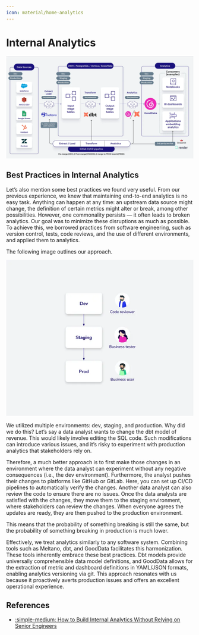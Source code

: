 ```yaml
---
icon: material/home-analytics
---
```


# Internal Analytics

![Architect: Internal Analytics](img/data-platform-internal-analytics-overview.png)

## Best Practices in Internal Analytics

Let’s also mention some best practices we found very useful. From our previous
experience, we knew that maintaining end-to-end analytics is no easy task.
Anything can happen at any time: an upstream data source might change, the definition
of certain metrics might alter or break, among other possibilities.
However, one commonality persists — it often leads to broken analytics.
Our goal was to minimize these disruptions as much as possible. To achieve this,
we borrowed practices from software engineering, such as version control, tests,
code reviews, and the use of different environments, and applied them to analytics.

The following image outlines our approach.

![Best Practices in Internal Analytics](img/data-platform-internal-analytics-approach.png)

We utilized multiple environments: dev, staging, and production. Why did we do this?
Let’s say a data analyst wants to change the dbt model of revenue. This would likely
involve editing the SQL code. Such modifications can introduce various issues,
and it’s risky to experiment with production analytics that stakeholders rely on.

Therefore, a much better approach is to first make those changes in an environment
where the data analyst can experiment without any negative consequences
(i.e., the dev environment). Furthermore, the analyst pushes their changes to platforms
like GitHub or GitLab. Here, you can set up CI/CD pipelines to automatically verify
the changes. Another data analyst can also review the code to ensure there are no
issues. Once the data analysts are satisfied with the changes, they move them to
the staging environment, where stakeholders can review the changes. When everyone
agrees the updates are ready, they are then pushed to the production environment.

This means that the probability of something breaking is still the same, but the
probability of something breaking in production is much lower.

Effectively, we treat analytics similarly to any software system. Combining tools
such as Meltano, dbt, and GoodData facilitates this harmonization. These tools
inherently embrace these best practices. Dbt models provide universally
comprehensible data model definitions, and GoodData allows for the extraction
of metric and dashboard definitions in YAML/JSON formats, enabling analytics
versioning via git. This approach resonates with us because it proactively averts
production issues and offers an excellent operational experience.

## References

- [:simple-medium: How to Build Internal Analytics Without Relying on Senior Engineers](https://medium.com/gooddata-developers/how-to-build-internal-analytics-without-relying-on-senior-engineers-b2d5032be2bc)
